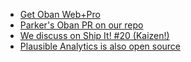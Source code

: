 - [Get Oban Web+Pro](https://getoban.pro)
- [Parker's Oban PR on our repo](https://github.com/thechangelog/changelog.com/pull/378)
- [We discuss on Ship It! #20 (Kaizen!)](https://changelog.com/shipit/20)
- [Plausible Analytics is also open source](https://github.com/plausible/analytics)
